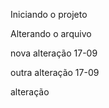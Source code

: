 Iniciando o projeto


Alterando o arquivo 


nova alteração 17-09


outra alteração 17-09


alteração

